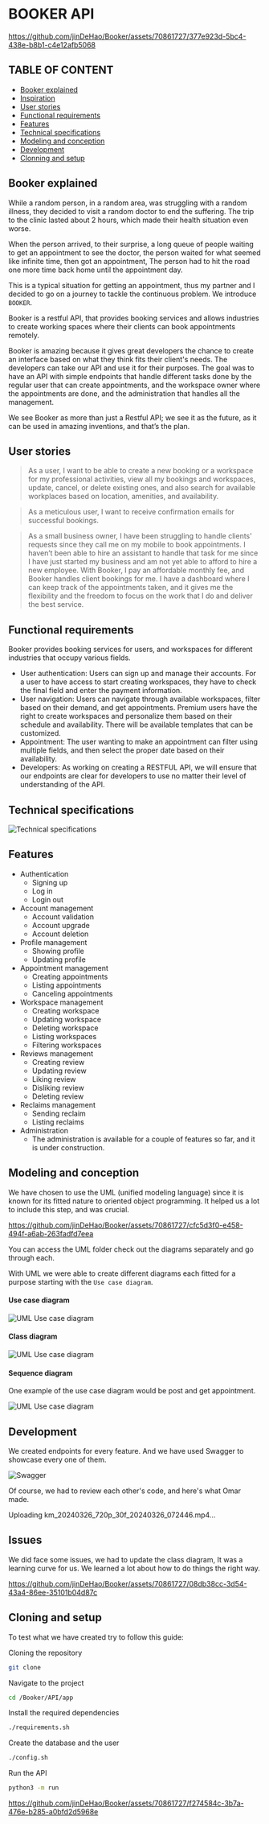 # BOOKER API


https://github.com/jinDeHao/Booker/assets/70861727/377e923d-5bc4-438e-b8b1-c4e12afb5068

## TABLE OF CONTENT
- [Booker explained](#booker-explained)
- [Inspiration](#booker-explained)
- [User stories](#user-stories)
- [Functional requirements](#functional-requirements)
- [Features](#features)
- [Technical specifications](#technical-specifications)
- [Modeling and conception](#modeling-and-conception)
- [Development](#development)
- [Clonning and setup](#clonning-and-setup)

## Booker explained

While a random person, in a random area, was struggling with a random illness, they decided to visit a random doctor to end the suffering. The trip to the clinic lasted about 2 hours, which made their health situation even worse.

When the person arrived, to their surprise, a long queue of people waiting to get an appointment to see the doctor, the person waited for what seemed like infinite time, then got an appointment, The person had to hit the road one more time back home until the appointment day.

This is a typical situation for getting an appointment, thus my partner and I decided to go on a journey to tackle the continuous problem. We introduce `BOOKER`.

Booker is a restful API, that provides booking services and allows industries to create working spaces where their clients can book appointments remotely.

Booker is amazing because it gives great developers the chance to create an interface based on what they think fits their client's needs. The developers can take our API and use it for their purposes. The goal was to have an API with simple endpoints that handle different tasks done by the regular user that can create appointments, and the workspace owner where the appointments are done, and the administration that handles all the management.

We see Booker as more than just a Restful API; we see it as the future, as it can be used in amazing inventions, and that’s the plan.

## User stories

> As a user, I want to be able to create a new booking or a workspace for my professional activities, view all my bookings and workspaces, update, cancel, or delete existing ones, and also search for available workplaces based on location, amenities, and availability.

> As a meticulous user, I want to receive confirmation emails for successful bookings.

> As a small business owner, I have been struggling to handle clients' requests since they call me on my mobile to book appointments. I haven’t been able to hire an assistant to handle that task for me since I have just started my business and am not yet able to afford to hire a new employee. With Booker, I pay an affordable monthly fee, and Booker handles client bookings for me. I have a dashboard where I can keep track of the appointments taken, and it gives me the flexibility and the freedom to focus on the work that I do and deliver the best service.

## Functional requirements
Booker provides booking services for users, and workspaces for different industries that occupy various fields.

- User authentication: Users can sign up and manage their accounts. For a user to have access to start creating workspaces, they have to check the final field and enter the payment information.
- User navigation: Users can navigate through available workspaces, filter based on their demand, and get appointments. Premium users have the right to create workspaces and personalize them based on their schedule and availability. There will be available templates that can be customized.
- Appointment: The user wanting to make an appointment can filter using multiple fields, and then select the proper date based on their availability.
- Developers: As working on creating a RESTFUL API, we will ensure that our endpoints are clear for developers to use no matter their level of understanding of the API.

## Technical specifications

![Technical specifications](./Resources/technologies_infrastructure.png)

## Features

- Authentication
	- Signing up
	- Log in
	- Login out
- Account management
	- Account validation
	- Account upgrade
	- Account deletion
- Profile management
	- Showing profile
	- Updating profile
- Appointment management
	- Creating appointments
	- Listing appointments
	- Canceling appointments
- Workspace management
	- Creating workspace
	- Updating workspace
	- Deleting workspace
	- Listing workspaces
	- Filtering workspaces
- Reviews management
	- Creating review
	- Updating review
	- Liking review
	- Disliking review
	- Deleting review
- Reclaims management
	- Sending reclaim
	- Listing reclaims
- Administration
	- The administration is available for a couple of features so far, and it is under construction.

## Modeling and conception
We have chosen to use the UML (unified modeling language) since it is known for its fitted nature to oriented object programming. It helped us a lot to include this step, and was crucial.

https://github.com/jinDeHao/Booker/assets/70861727/cfc5d3f0-e458-494f-a6ab-263fadfd7eea

You can access the UML folder check out the diagrams separately and go through each.

With UML we were able to create different diagrams each fitted for a purpose starting with the `Use case diagram`.

#### Use case diagram

![UML Use case diagram](./UML/Case_diagram/Png/Booker_diagram_v2.png)

#### Class diagram

![UML Use case diagram](./UML/Class_diagram/Png/Class_diagram_v4.png)

#### Sequence diagram
One example of the use case diagram would be post and get appointment.

![UML Use case diagram](./UML/Sequence_diagram/Png/Post_Get_appointment.png)

## Development
We created endpoints for every feature. And we have used Swagger to showcase every one of them.

![Swagger](./Resources/swagger.jpg)

Of course, we had to review each other's code, and here's what Omar made.

Uploading km_20240326_720p_30f_20240326_072446.mp4…

## Issues
We did face some issues, we had to update the class diagram, It was a learning curve for us. We learned a lot about how to do things the right way.

https://github.com/jinDeHao/Booker/assets/70861727/08db38cc-3d54-43a4-86ee-35101b04d87c

## Cloning and setup
To test what we have created try to follow this guide:

Cloning the repository
```bash
git clone
```
Navigate to the project
```bash
cd /Booker/API/app
```

Install the required dependencies
```bash
./requirements.sh
```

Create the database and the user
```bash
./config.sh
```

Run the API
```bash
python3 -m run
```

https://github.com/jinDeHao/Booker/assets/70861727/f274584c-3b7a-476e-b285-a0bfd2d5968e
